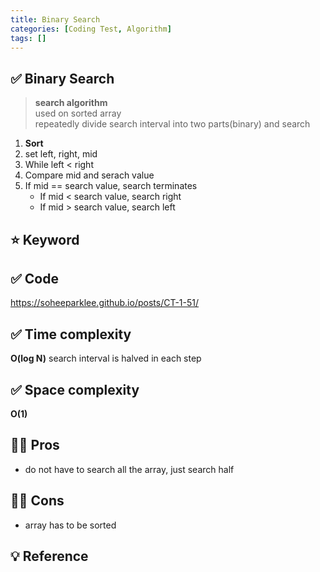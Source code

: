 ```yaml
---
title: Binary Search
categories: [Coding Test, Algorithm]
tags: []
---
```


## ✅ Binary Search

> **search algorithm** <br>
> used on sorted array <br>
> repeatedly divide search interval into two parts(binary) and search <br>

1. **Sort** <br>
2. set left, right, mid <br>
3. While left < right <br>
4. Compare mid and serach value <br>
5. If mid == search value, search terminates <br>
   - If mid < search value, search right <br>
   - If mid > search value, search left <br>

## ⭐️ Keyword

## ✅ Code

<https://soheeparklee.github.io/posts/CT-1-51/>

## ✅ Time complexity

**O(log N)**
search interval is halved in each step

## ✅ Space complexity

**O(1)**

## 👍🏻 Pros

- do not have to search all the array, just search half

## 👎🏻 Cons

- array has to be sorted

## 💡 Reference
